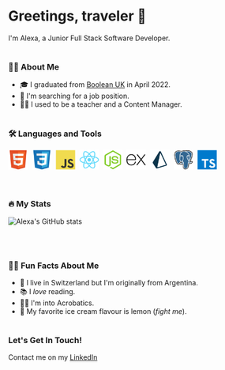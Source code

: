 # Greetings, traveler 👋

I'm Alexa, a Junior Full Stack Software Developer.
<br></br>
### :woman_technologist: About Me

- :mortar_board: I graduated from [Boolean UK](https://boolean.co.uk/) in April 2022.
- :mag_right: I'm searching for a job position.
- :woman_teacher: I used to be a teacher and a Content Manager.
<br></br>
### :hammer_and_wrench: Languages and Tools

<div>
    <img src="https://github.com/devicons/devicon/blob/master/icons/html5/html5-original.svg" title="HTML5" alt="HTML5" width="40" height="40"/>&nbsp;
    <img src="https://github.com/devicons/devicon/blob/master/icons/css3/css3-original.svg" title="CSS" alt="CSS" width="40" height="40"/>&nbsp;
    <img src="https://github.com/devicons/devicon/blob/master/icons/javascript/javascript-original.svg" title="JavaScript" alt="JavaScript" width="40" height="40"/>&nbsp;
    <img src="https://github.com/devicons/devicon/blob/master/icons/react/react-original.svg" title="React" alt="React" width="40" height="40"/>&nbsp;
    <img src="https://github.com/devicons/devicon/blob/master/icons/nodejs/nodejs-original.svg" title="NodeJS" alt="NodeJS" width="40" height="40"/>&nbsp;
    <img src="https://github.com/devicons/devicon/blob/master/icons/express/express-original.svg" title="Express" alt="Express" width="40" height="40"/>&nbsp;
    <img src="https://raw.githubusercontent.com/vscode-icons/vscode-icons/3df43eb5a6dc932719159aa98d33d082cd1cceb0/icons/file_type_light_prisma.svg" title="Prisma" alt="Prisma" width="40" height="40"/>&nbsp;
    <img src="https://github.com/devicons/devicon/blob/master/icons/postgresql/postgresql-original.svg" title="PostgreSQL" alt="PostgreSQL" width="40" height="40"/>&nbsp;
    <img src="https://github.com/devicons/devicon/blob/master/icons/typescript/typescript-original.svg" title="TypeScript" alt="TypeScript" width="40" height="40"/>&nbsp;
</div>
<br></br>  

### :fire: My Stats
![Alexa's GitHub stats](https://github-readme-stats.vercel.app/api?username=alexamaingard&show_icons=true&theme=dracula&hide=stars,issues)

<br></br>  
### :sassy_woman: Fun Facts About Me

- :round_pushpin: I live in Switzerland but I'm originally from Argentina.
- :books: I *love* reading.
- :woman_cartwheeling: I'm into Acrobatics.
- :lemon: My favorite ice cream flavour is lemon (*fight me*).
<br></br>
### Let's Get In Touch!

Contact me on my [LinkedIn](https://www.linkedin.com/in/alexa-marie-eliane-maingard-1a641b190/)
